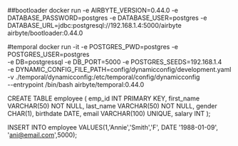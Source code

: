 ##bootloader
docker  run -e AIRBYTE_VERSION=0.44.0 -e DATABASE_PASSWORD=postgres -e DATABASE_USER=postgres -e DATABASE_URL=jdbc:postgresql://192.168.1.4:5000/airbyte  airbyte/bootloader:0.44.0 


#temporal
docker run -it -e POSTGRES_PWD=postgres -e POSTGRES_USER=postgres \
-e DB=postgressql -e DB_PORT=5000 -e POSTGRES_SEEDS=192.168.1.4 \
-e  DYNAMIC_CONFIG_FILE_PATH=config/dynamicconfig/development.yaml \
-v ./temporal/dynamicconfig:/etc/temporal/config/dynamicconfig  \
--entrypoint /bin/bash  airbyte/temporal:0.44.0 


CREATE TABLE employee (
    emp_id 	INT PRIMARY KEY,
    first_name VARCHAR(50) NOT NULL,
    last_name VARCHAR(50) NOT NULL,
    gender CHAR(1),
    birthdate DATE,
    email VARCHAR(100) UNIQUE,
    salary INT
);

INSERT INTO employee
VALUES(1,'Annie','Smith','F', DATE '1988-01-09', 'ani@email.com',5000);
